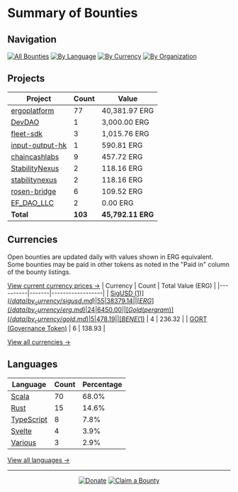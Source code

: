 <!-- GENERATED FILE - DO NOT EDIT DIRECTLY -->
<!-- Generated on: 2025-05-27 01:52:10 -->

# Summary of Bounties

## Navigation

[![All Bounties](https://img.shields.io/badge/All%20Bounties-103-blue)](/data/all.md) [![By Language](https://img.shields.io/badge/By%20Language-8-green)](/data/summary.md#languages) [![By Currency](https://img.shields.io/badge/By%20Currency-7-yellow)](/data/summary.md#currencies) [![By Organization](https://img.shields.io/badge/By%20Organization-9-orange)](/data/summary.md#projects)

## Projects

| Project | Count | Value |
|----------|-------|-------|
| [ergoplatform](/data/by_org/ergoplatform.md) | 77 | 40,381.97 ERG |
| [DevDAO](/data/by_org/devdao.md) | 1 | 3,000.00 ERG |
| [fleet-sdk](/data/by_org/fleet-sdk.md) | 3 | 1,015.76 ERG |
| [input-output-hk](/data/by_org/input-output-hk.md) | 1 | 590.81 ERG |
| [chaincashlabs](/data/by_org/chaincashlabs.md) | 9 | 457.72 ERG |
| [StabilityNexus](/data/by_org/stabilitynexus.md) | 2 | 118.16 ERG |
| [stabilitynexus](/data/by_org/stabilitynexus.md) | 2 | 118.16 ERG |
| [rosen-bridge](/data/by_org/rosen-bridge.md) | 6 | 109.52 ERG |
| [EF_DAO_LLC](/data/by_org/ef_dao_llc.md) | 2 | 0.00 ERG |
| **Total** | **103** | **45,792.11 ERG** |

## Currencies

Open bounties are updated daily with values shown in ERG equivalent. Some bounties may be paid in other tokens as noted in the "Paid in" column of the bounty listings.

[View current currency prices →](/data/currency_prices.md)
| Currency | Count | Total Value (ERG) |
|----------|-------|------------------|
| [SigUSD ($1)](/data/by_currency/sigusd.md) | 55 | 38379.14 |
| [ERG](/data/by_currency/erg.md) | 24 | 6450.00 |
| [Gold (per gram)](/data/by_currency/gold.md) | 5 | 478.19 |
| [BENE ($1)](/data/by_currency/bene.md) | 4 | 236.32 |
| [GORT (Governance Token)](/data/by_currency/gort.md) | 6 | 138.93 |

[View all currencies →](/data/by_currency/)

## Languages

| Language | Count | Percentage |
|----------|-------|------------|
| [Scala](/data/by_language/scala.md) | 70 | 68.0% |
| [Rust](/data/by_language/rust.md) | 15 | 14.6% |
| [TypeScript](/data/by_language/typescript.md) | 8 | 7.8% |
| [Svelte](/data/by_language/svelte.md) | 4 | 3.9% |
| [Various](/data/by_language/various.md) | 3 | 2.9% |

[View all languages →](/data/by_language/)



---

<div align="center">
  <p>
    <a href="../docs/donate.md"><img src="https://img.shields.io/badge/❤️%20Donate-F44336" alt="Donate"></a>
    <a href="../docs/bounty-submission-guide.md#reserving-a-bounty"><img src="https://img.shields.io/badge/🔒%20How%20To%20Claim-4CAF50" alt="Claim a Bounty"></a>
  </p>
</div>


<!-- END OF GENERATED CONTENT -->
